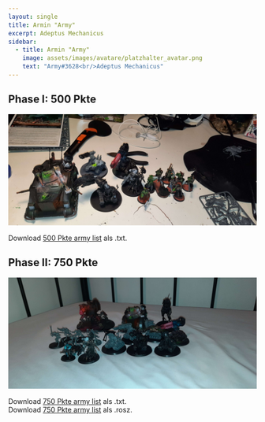 ```yaml
---
layout: single
title: Armin "Army"
excerpt: Adeptus Mechanicus
sidebar: 
  - title: Armin "Army"
    image: assets/images/avatare/platzhalter_avatar.png
    text: "Army#3628<br/>Adeptus Mechanicus"
---
```

## Phase I: 500 Pkte

![500 Pkte](/assets/images/500/500_army_1.jpg)

Download <a href="/assets/armylists/500/500_army.txt" download>500 Pkte army list</a> als .txt.

## Phase II: 750 Pkte

![750 Pkte](/assets/images/750/750_army_1.jpg)

Download <a href="/assets/armylists/750/750_army.txt" download>750 Pkte army list</a> als .txt.  
Download <a href="/assets/armylists/750/750_army.rosz" download>750 Pkte army list</a> als .rosz.